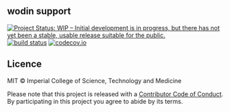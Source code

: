 ## wodin support

[![Project Status: WIP – Initial development is in progress, but there has not yet been a stable, usable release suitable for the public.](https://www.repostatus.org/badges/latest/wip.svg)](https://www.repostatus.org/#wip)
[![build status](https://github.com/mrc-ide/odin-js/workflows/ci/badge.svg)](https://github.com/mrc-ide/odin-js/actions)
[![codecov.io](https://codecov.io/github/mrc-ide/odin-js/coverage.svg?branch=master)](https://codecov.io/github/mrc-ide/odin-js?branch=main)

## Licence

MIT © Imperial College of Science, Technology and Medicine

Please note that this project is released with a [Contributor Code of Conduct](CONDUCT.md). By participating in this project you agree to abide by its terms.
